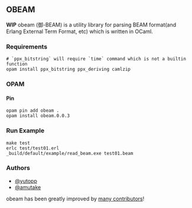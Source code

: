 OBEAM
-
**WIP**
obeam (御-BEAM) is a utility library for parsing BEAM format(and Erlang External Term Format, etc) which is written in OCaml.

### Requirements
```
# `ppx_bitstring` will require `time` command which is not a builtin function
opam install ppx_bitstring ppx_deriving camlzip
```

### OPAM
#### Pin
```
opam pin add obeam .
opam install obeam.0.0.3
```

### Run Example
```
make test
erlc test/test01.erl
_build/default/example/read_beam.exe test01.beam
```

### Authors

- [@yutopp](https://github.com/yutopp)
- [@amutake](https://github.com/amutake)

obeam has been greatly improved by [many contributors](https://github.com/yutopp/obeam/graphs/contributors)!
